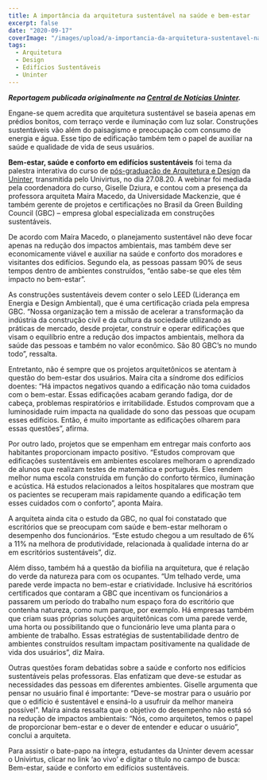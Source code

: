 ```yaml
---
title: A importância da arquitetura sustentável na saúde e bem-estar
excerpt: false
date: "2020-09-17"
coverImage: "/images/upload/a-importancia-da-arquitetura-sustentavel-na-saude-e-bem-estar.jpg"
tags:
  - Arquitetura
  - Design
  - Edifícios Sustentáveis
  - Uninter
---
```


**_Reportagem publicada originalmente na [Central de Notícias Uninter](https://www.uninter.com/noticias/a-importancia-da-arquitetura-sustentavel-na-saude-e-bem-estar)._**

Engane-se quem acredita que arquitetura sustentável se baseia apenas em prédios bonitos, com terraço verde e iluminação com luz solar. Construções sustentáveis vão além do paisagismo e preocupação com consumo de energia e água. Esse tipo de edificação também tem o papel de auxiliar na saúde e qualidade de vida de seus usuários.

**Bem-estar, saúde e conforto em edifícios sustentáveis** foi tema da palestra interativa do curso de [pós-graduação de Arquitetura e Design](https://www.uninter.com/pos-graduacao-ead/arquitetura-de-interiores-e-lighting-design/) da [Uninter](https://www.uninter.com/), transmitida pelo Univirtus, no dia 27.08.20. A webinar foi mediada pela coordenadora do curso, Giselle Dziura, e contou com a presença da professora arquiteta Maíra Macedo, da Universidade Mackenzie, que é também gerente de projetos e certificações no Brasil da Green Building Council (GBC) – empresa global especializada em construções sustentáveis.

De acordo com Maíra Macedo, o planejamento sustentável não deve focar apenas na redução dos impactos ambientais, mas também deve ser economicamente viável e auxiliar na saúde e conforto dos moradores e visitantes dos edifícios. Segundo ela, as pessoas passam 90% de seus tempos dentro de ambientes construídos, “então sabe-se que eles têm impacto no bem-estar”.

As construções sustentáveis devem conter o selo LEED (Liderança em Energia e Design Ambiental), que é uma certificação criada pela empresa GBC. “Nossa organização tem a missão de acelerar a transformação da indústria da construção civil e da cultura da sociedade utilizando as práticas de mercado, desde projetar, construir e operar edificações que visam o equilíbrio entre a redução dos impactos ambientais, melhora da saúde das pessoas e também no valor econômico. São 80 GBC’s no mundo todo”, ressalta.

Entretanto, não é sempre que os projetos arquitetônicos se atentam à questão do bem-estar dos usuários. Maíra cita a síndrome dos edifícios doentes: “Há impactos negativos quando a edificação não toma cuidados com o bem-estar. Essas edificações acabam gerando fadiga, dor de cabeça, problemas respiratórios e irritabilidade. Estudos comprovam que a luminosidade ruim impacta na qualidade do sono das pessoas que ocupam esses edifícios. Então, é muito importante as edificações olharem para essas questões”, afirma.

Por outro lado, projetos que se empenham em entregar mais conforto aos habitantes proporcionam impacto positivo. “Estudos comprovam que edificações sustentáveis em ambientes escolares melhoram o aprendizado de alunos que realizam testes de matemática e português. Eles rendem melhor numa escola construída em função do conforto térmico, iluminação e acústica. Há estudos relacionados a leitos hospitalares que mostram que os pacientes se recuperam mais rapidamente quando a edificação tem esses cuidados com o conforto”, aponta Maíra.

A arquiteta ainda cita o estudo da GBC, no qual foi constatado que escritórios que se preocupam com saúde e bem-estar melhoram o desempenho dos funcionários. “Este estudo chegou a um resultado de 6% a 11% na melhora de produtividade, relacionada à qualidade interna do ar em escritórios sustentáveis”, diz.

Além disso, também há a questão da biofilia na arquitetura, que é relação do verde da natureza para com os ocupantes. “Um telhado verde, uma parede verde impacta no bem-estar e criatividade. Inclusive há escritórios certificados que contaram a GBC que incentivam os funcionários a passarem um período do trabalho num espaço fora do escritório que contenha natureza, como num parque, por exemplo. Há empresas também que criam suas próprias soluções arquitetônicas com uma parede verde, uma horta ou possibilitando que o funcionário leve uma planta para o ambiente de trabalho. Essas estratégias de sustentabilidade dentro de ambientes construídos resultam impactam positivamente na qualidade de vida dos usuários”, diz Maíra.

Outras questões foram debatidas sobre a saúde e conforto nos edifícios sustentáveis pelas professoras. Elas enfatizam que deve-se estudar as necessidades das pessoas em diferentes ambientes. Giselle argumenta que pensar no usuário final é importante: “Deve-se mostrar para o usuário por que o edifício é sustentável e ensiná-lo a usufruir da melhor maneira possível”. Maíra ainda ressalta que o objetivo do desempenho não está só na redução de impactos ambientais: “Nós, como arquitetos, temos o papel de proporcionar bem-estar e o dever de entender e educar o usuário”, conclui a arquiteta.

Para assistir o bate-papo na íntegra, estudantes da Uninter devem acessar o Univirtus, clicar no link ‘ao vivo’ e digitar o título no campo de busca: Bem-estar, saúde e conforto em edifícios sustentáveis.
